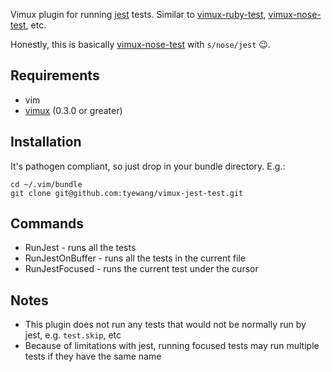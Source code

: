 Vimux plugin for running [jest](https://facebook.github.io/jest/) tests. Similar to [vimux-ruby-test](https://github.com/pgr0ss/vimux-ruby-test), [vimux-nose-test](https://github.com/pitluga/vimux-nose-test), etc.

Honestly, this is basically [vimux-nose-test](https://github.com/pitluga/vimux-nose-test) with `s/nose/jest` 😉.

## Requirements

- vim
- [vimux](https://github.com/benmills/vimux) (0.3.0 or greater)

## Installation

It's pathogen compliant, so just drop in your bundle directory. E.g.:
```
cd ~/.vim/bundle
git clone git@github.com:tyewang/vimux-jest-test.git
```

## Commands

- RunJest - runs all the tests
- RunJestOnBuffer - runs all the tests in the current file
- RunJestFocused - runs the current test under the cursor

## Notes
- This plugin does not run any tests that would not be normally run by jest, e.g. `test.skip`, etc
- Because of limitations with jest, running focused tests may run multiple tests if they have the same name
